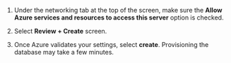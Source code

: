 1. Under the networking tab at the top of the screen, make sure the **Allow Azure services and resources to access this server** option is checked.

1. Select **Review + Create** screen.

1. Once Azure validates your settings, select **create**. Provisioning the database may take a few minutes.